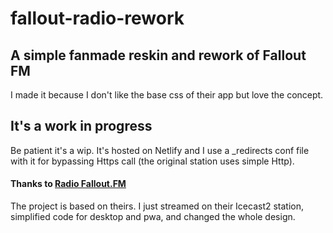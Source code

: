 # fallout-radio-rework
## A simple fanmade reskin and rework of Fallout FM
I made it because I don't like the base css of their app but love the concept.
## It's a work in progress
Be patient it's a wip.
It's hosted on Netlify and I use a _redirects conf file with it for bypassing Https call (the original station uses simple Http).
#### Thanks to [Radio Fallout.FM](http://www.fallout.fm/)
The project is based on theirs.
I just streamed on their Icecast2 station, simplified code for desktop and pwa, and changed the whole design.